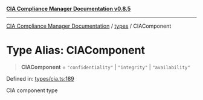 [**CIA Compliance Manager Documentation v0.8.5**](../../README.md)

***

[CIA Compliance Manager Documentation](../../modules.md) / [types](../README.md) / CIAComponent

# Type Alias: CIAComponent

> **CIAComponent** = `"confidentiality"` \| `"integrity"` \| `"availability"`

Defined in: [types/cia.ts:189](https://github.com/Hack23/cia-compliance-manager/blob/b7c3bc9644fb5b9d82b5b184ba290206da25104b/src/types/cia.ts#L189)

CIA component type
